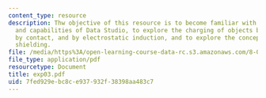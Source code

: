 ```yaml
---
content_type: resource
description: Thw objective of this resource is to become familiar with the basic uses
  and capabilities of Data Studio, to explore the charging of objects by friction,
  by contact, and by electrostatic induction, and to explore the concept of electrostatic
  shielding.
file: /media/https%3A/open-learning-course-data-rc.s3.amazonaws.com/8-02t-electricity-and-magnetism-spring-2005/7fed929ebc8ce937932f38398aa483c7_exp03.pdf
file_type: application/pdf
resourcetype: Document
title: exp03.pdf
uid: 7fed929e-bc8c-e937-932f-38398aa483c7
---
```

